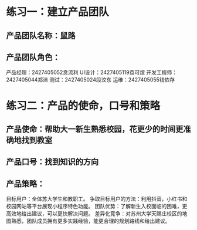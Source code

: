 # 练习一：建立产品团队
## 产品团队名称：鼠路
## 产品团队角色：
产品经理：2427405052贲流利
UI设计：2427405119袁可煊
开发工程师：2427405044郑洁
测试：2427405024段汶东
运维：2427405055钱依存


# 练习二：产品的使命，口号和策略
## 产品使命：帮助大一新生熟悉校园，花更少的时间更准确地找到教室
## 产品口号：找到知识的方向
## 产品策略：
目标用户：全体苏大学生和教职工。
争取目标用户的方法：利用抖音，小红书和校园网站等平台展现小程序特色功能。
团队优势：了解新生入校面临的困难，更高效地给出建议，可以更快解决问题。
差异化竞争：对苏州大学天赐庄校区的地图熟悉，团队成员拥有更多实践经验，能更合理的规划路线和给出建议。

